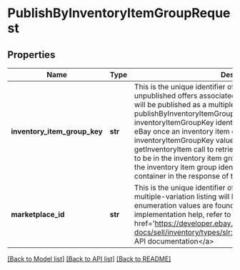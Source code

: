 # PublishByInventoryItemGroupRequest

## Properties
Name | Type | Description | Notes
------------ | ------------- | ------------- | -------------
**inventory_item_group_key** | **str** | This is the unique identifier of the inventory item group. All unpublished offers associated with this inventory item group will be published as a multiple-variation listing if the publishByInventoryItemGroup call is successful. The inventoryItemGroupKey identifier is automatically generated by eBay once an inventory item group is created. To retrieve an inventoryItemGroupKey value, you can use the getInventoryItem call to retrieve an inventory item that is known to be in the inventory item group to publish, and then look for the inventory item group identifier under the groupIds container in the response of that call. | [optional] 
**marketplace_id** | **str** | This is the unique identifier of the eBay site on which the multiple-variation listing will be published. The marketPlaceId enumeration values are found in MarketplaceIdEnum. For implementation help, refer to &lt;a href&#x3D;&#x27;https://developer.ebay.com/api-docs/sell/inventory/types/slr:MarketplaceEnum&#x27;&gt;eBay API documentation&lt;/a&gt; | [optional] 

[[Back to Model list]](../README.md#documentation-for-models) [[Back to API list]](../README.md#documentation-for-api-endpoints) [[Back to README]](../README.md)

